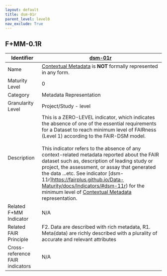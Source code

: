 ```yaml
---
layout: default
title: dsm-01r
parent_level: level0
nav_exclude: True
---
```


## F+MM-0.1R

| Identifier | [dsm-01r](https://github.com/FAIRplus/Data-Maturity/edit/master/docs/_indicators/dsm-01r.md) |
| --------- | ----------|
| Name | [Contextual Metadata](https://fairplus.github.io/Data-Maturity/docs/Glossary/#contextual-metadata) is **NOT** formally represented in any form.  |
| Maturity Level | 0 |
| Category | Metadata Representation|
| Granularity Level | Project/Study - level |
| Description | This is a ZERO-LEVEL indicator, which indicates the absence of one of the essential requirements for a Dataset to reach minimum level of FAIRness (Level 1) according to the FAIR-DSM model. <br><br>This indicator refers to the absence of any context-related metadata reported about the FAIR dataset such as, description of leading study or project, the assessment, or assay that generated the data ...etc. See indicator [dsm-11r]https://fairplus.github.io/Data-Maturity/docs/Indicators/#dsm-11r) for the minimum level of [Contextual Metadata](https://fairplus.github.io/Data-Maturity/docs/Glossary/#contextual-metadata) representation.  |
| Related F+MM Indicator| N/A |
| Related FAIR Principle | F2. Data are described with rich metadata, R1. Meta(data) are richly described with a plurality of accurate and relevant attributes |
| Cross-reference FAIR indicators | N/A |
